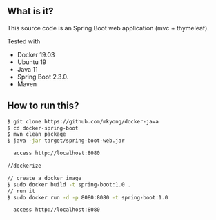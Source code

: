 ## What is it?
This source code is an Spring Boot web application (mvc + thymeleaf).
 
Tested with
* Docker 19.03
* Ubuntu 19
* Java 11
* Spring Boot 2.3.0.
* Maven


## How to run this?
```bash
$ git clone https://github.com/mkyong/docker-java
$ cd docker-spring-boot
$ mvn clean package
$ java -jar target/spring-boot-web.jar

  access http://localhost:8080

//dockerize

// create a docker image
$ sudo docker build -t spring-boot:1.0 .
// run it
$ sudo docker run -d -p 8080:8080 -t spring-boot:1.0

  access http://localhost:8080
```